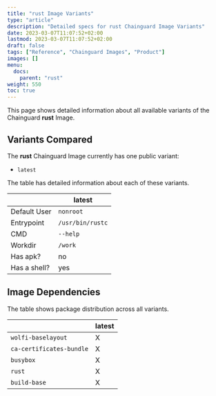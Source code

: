 ```yaml
---
title: "rust Image Variants"
type: "article"
description: "Detailed specs for rust Chainguard Image Variants"
date: 2023-03-07T11:07:52+02:00
lastmod: 2023-03-07T11:07:52+02:00
draft: false
tags: ["Reference", "Chainguard Images", "Product"]
images: []
menu:
  docs:
    parent: "rust"
weight: 550
toc: true
---
```


This page shows detailed information about all available variants of the Chainguard **rust** Image.

## Variants Compared
The **rust** Chainguard Image currently has one public variant: 

- `latest`

The table has detailed information about each of these variants.

|              | latest           |
|--------------|------------------|
| Default User | `nonroot`        |
| Entrypoint   | `/usr/bin/rustc` |
| CMD          | `--help`         |
| Workdir      | `/work`          |
| Has apk?     | no               |
| Has a shell? | yes              |

## Image Dependencies
The table shows package distribution across all variants.

|                          | latest |
|--------------------------|--------|
| `wolfi-baselayout`       | X      |
| `ca-certificates-bundle` | X      |
| `busybox`                | X      |
| `rust`                   | X      |
| `build-base`             | X      |
